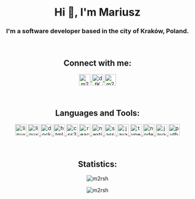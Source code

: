 <h1 align="center">Hi 👋, I'm Mariusz</h1>
<h3 align="center">I'm a software developer based in the city of Kraków, Poland.</h3>

<br/>

<h2 align="center">Connect with me:</h2>
<p align="center">
<a href="https://www.youtube.com/c/m2rsh" target="blank">
    <img align="center" src="https://img.shields.io/badge/YouTube-%23FF0000.svg?style=for-the-badge&logo=YouTube&logoColor=white" alt="m2rsh" height="30" />
</a>
<a href="https://discord.gg/dfKMTx9Eea" target="blank">
    <img align="center" src="https://img.shields.io/badge/Discord-%237289DA.svg?style=for-the-badge&logo=discord&logoColor=white" alt="dfKMTx9Eea" height="30" />
</a>
<a href="https://steamcommunity.com/id/m2rsh/" target="blank">
    <img align="center" src="https://img.shields.io/badge/steam-%23000000.svg?style=for-the-badge&logo=steam&logoColor=white" alt="m2rsh" height="30" />
</a>
</p>

<br/>

<h2 align="center">Languages and Tools:</h2>
<p align="center">
<a href="https://www.archlinux.org/" target="_blank" rel="noreferrer"> 
    <img src="https://img.shields.io/badge/Arch-blue?style=for-the-badge&logo=archlinux&logoColor=white" alt="linux" height=30"/> 
</a> 
<a href="https://code.visualstudio.com/" target="_blank" rel="noreferrer">
    <img src="https://img.shields.io/badge/VSCode-0078d7.svg?style=for-the-badge&logo=visual-studio-code&logoColor=white" alt="linux" height=30"/> 
</a>
<a href="https://www.docker.com/" target="_blank" rel="noreferrer"> 
    <img src="https://img.shields.io/badge/docker-%230db7ed.svg?style=for-the-badge&logo=docker&logoColor=white" alt="docker" height="30"/> 
</a> 
<a href="https://www.w3.org/html/" target="_blank" rel="noreferrer"> 
    <img src="https://img.shields.io/badge/html5-%23E34F26.svg?style=for-the-badge&logo=html5&logoColor=white" alt="html5" height="30"/> 
</a> 
<a href="https://www.w3schools.com/css/" target="_blank" rel="noreferrer"> 
    <img src="https://img.shields.io/badge/css3-%231572B6.svg?style=for-the-badge&logo=css3&logoColor=white" alt="css3" height="30"/> 
</a> 
<a href="https://reactjs.org/" target="_blank" rel="noreferrer"> 
    <img src="https://img.shields.io/badge/react-%2320232a.svg?style=for-the-badge&logo=react&logoColor=%2361DAFB" alt="react" height="30"/> 
</a> 
<a href="https://nextjs.org/" target="_blank" rel="noreferrer"> 
    <img src="https://img.shields.io/badge/Next-black?style=for-the-badge&logo=next.js&logoColor=white" alt="nextjs" height="30"/> 
</a> 
<a href="https://sass-lang.com" target="_blank" rel="noreferrer"> 
    <img src="https://img.shields.io/badge/SASS-hotpink.svg?style=for-the-badge&logo=SASS&logoColor=white" alt="sass" height="30"/> 
</a> 
<a href="https://developer.mozilla.org/en-US/docs/Web/JavaScript" target="_blank" rel="noreferrer"> 
    <img src="https://img.shields.io/badge/javascript-%23323330.svg?style=for-the-badge&logo=javascript&logoColor=%23F7DF1E" alt="javascript" height="30"/> 
</a> 
<a href="https://www.typescriptlang.org/" target="_blank" rel="noreferrer"> 
    <img src="https://img.shields.io/badge/typescript-%23007ACC.svg?style=for-the-badge&logo=typescript&logoColor=white" alt="typescript" height="30"/> 
</a>
<a href="https://nodejs.org" target="_blank" rel="noreferrer"> 
    <img src="https://img.shields.io/badge/node.js-6DA55F?style=for-the-badge&logo=node.js&logoColor=white" alt="nodejs" height="30"/> 
</a> 
<a href="https://www.java.com" target="_blank" rel="noreferrer"> 
    <img src="https://img.shields.io/badge/java-%23ED8B00.svg?style=for-the-badge&logo=java&logoColor=white" alt="java" height="30"/> 
</a> 
<a href="https://www.python.org" target="_blank" rel="noreferrer"> 
    <img src="https://img.shields.io/badge/python-3670A0?style=for-the-badge&logo=python&logoColor=ffdd54" alt="python" height="30"/> 
</a> 
</p>

<br/>
<h2 align="center">Statistics:</h2>
<p align="center">
    <img align="center" src="https://github-readme-stats.vercel.app/api?username=m2rsh&show_icons=true&locale=en&theme=rose_pine&count_private=true&hide_border=true" alt="m2rsh" />
</p>
<p align="center">
    <img align="center" src="https://github-readme-stats.vercel.app/api/top-langs?username=m2rsh&show_icons=true&locale=en&layout=compact&theme=rose_pine&hide_border=true" alt="m2rsh" />
</p>
